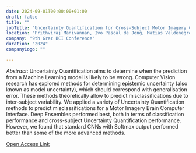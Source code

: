 ```yaml
---
date: 2024-09-01T00:00:00+01:00
draft: false
title: ""
jobTitle: "Uncertainty Quantification for Cross-Subject Motor Imagery Classification"
location: "Prithviraj Manivannan, Ivo Pascal de Jong, Matias Valdenegro-Toro, Andreea Ioana Sburlea"
company: "9th Graz BCI Conference"
duration: "2024"
companyLogo: ""

---
```

*Abstract*: Uncertainty Quantification aims to determine when the prediction from a Machine Learning model is likely to be wrong. Computer Vision research has explored methods for determining epistemic uncertainty (also known as model uncertainty), which should correspond with generalisation error. These methods theoretically allow to predict misclassifications due to inter-subject variability. We applied a variety of Uncertainty Quantification methods to predict misclassifications for a Motor Imagery Brain Computer Interface. Deep Ensembles performed best, both in terms of classification performance and cross-subject Uncertainty Quantification performance. However, we found that standard CNNs with Softmax output performed better than some of the more advanced methods.

[Open Access Link](https://doi.org/10.3217/978-3-99161-014-4-016)